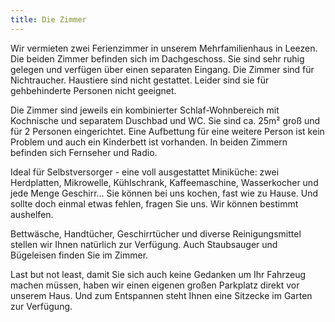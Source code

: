 ```yaml
---
title: Die Zimmer
---
```

Wir vermieten zwei Ferienzimmer in unserem Mehrfamilienhaus in Leezen. Die beiden Zimmer befinden sich im Dachgeschoss. Sie sind sehr ruhig gelegen und verfügen über einen separaten Eingang. Die Zimmer sind für Nichtraucher. Haustiere sind nicht gestattet. Leider sind sie für gehbehinderte Personen nicht geeignet.



Die Zimmer sind jeweils ein kombinierter Schlaf-Wohnbereich mit Kochnische und separatem Duschbad und WC. Sie sind ca. 25m² groß und für 2 Personen eingerichtet. Eine Aufbettung für eine weitere Person ist kein Problem und auch ein Kinderbett ist vorhanden. In beiden Zimmern befinden sich Fernseher und Radio.



Ideal für Selbstversorger - eine voll ausgestattet Miniküche: zwei Herdplatten, Mikrowelle, Kühlschrank, Kaffeemaschine, Wasserkocher und jede Menge Geschirr... Sie können bei uns kochen, fast wie zu Hause. Und sollte doch einmal etwas fehlen, fragen Sie uns. Wir können bestimmt aushelfen.



Bettwäsche, Handtücher, Geschirrtücher und diverse Reinigungsmittel stellen wir Ihnen natürlich zur Verfügung. Auch Staubsauger und Bügeleisen finden Sie im Zimmer.



Last but not least, damit Sie sich auch keine Gedanken um Ihr Fahrzeug machen müssen, haben wir einen eigenen großen Parkplatz direkt vor unserem Haus. Und zum Entspannen steht Ihnen eine Sitzecke im Garten zur Verfügung.
